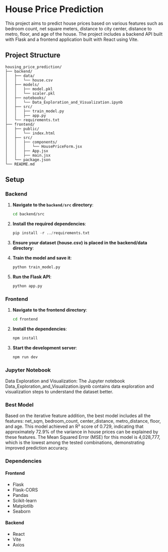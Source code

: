 # House Price Prediction

This project aims to predict house prices based on various features such as bedroom count, net square meters, distance to city center, distance to metro, floor, and age of the house. The project includes a backend API built with Flask and a frontend application built with React using Vite.

## Project Structure

```plaintext
housing_price_prediction/
├── backend/
│   ├── data/
│   │   └── house.csv
│   ├── models/
│   │   ├── model.pkl
│   │   └── scaler.pkl
│   ├── notebooks/
│   │   └── Data_Exploration_and_Visualization.ipynb
│   ├── src/
│   │   ├── train_model.py
│   │   ├── app.py
│   └── requirements.txt
├── frontend/
│   ├── public/
│   │   └── index.html
│   ├── src/
│   │   ├── components/
│   │   │   └── HousePriceForm.jsx
│   │   ├── App.jsx
│   │   ├── main.jsx
│   └── package.json
└── README.md
```

## Setup

### Backend

1. **Navigate to the `backend/src` directory**:
   ```bash
   cd backend/src
   ```
2. **Install the required dependencies**:
   ```python
   pip install -r ../requirements.txt
   ```
3. **Ensure your dataset (house.csv) is placed in the backend/data directory**:

4. **Train the model and save it**:

   ```python
   python train_model.py
   ```

5. **Run the Flask API**:
   ```python
   python app.py
   ```

### Frontend

1. **Navigate to the frontend directory**:

   ```bash
   cd frontend
   ```

2. **Install the dependencies**:

   ```bash
   npm install
   ```

3. **Start the development server**:

   ```bash
   npm run dev
   ```

### Jupyter Notebook

Data Exploration and Visualization: The Jupyter notebook Data_Exploration_and_Visualization.ipynb contains data exploration and visualization steps to understand the dataset better.

### Best Model

Based on the iterative feature addition, the best model includes all the features: net_sqm, bedroom_count, center_distance, metro_distance, floor, and age. This model achieved an R² score of 0.729, indicating that approximately 72.9% of the variance in house prices can be explained by these features. The Mean Squared Error (MSE) for this model is 4,028,777, which is the lowest among the tested combinations, demonstrating improved prediction accuracy.

### Dependencies

#### Frontend

- Flask
- Flask-CORS
- Pandas
- Scikit-learn
- Matplotlib
- Seaborn

#### Backend

- React
- Vite
- Axios
